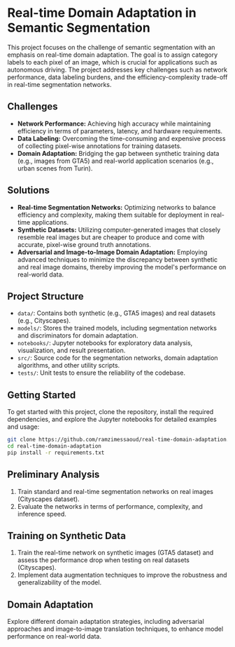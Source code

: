 # Real-time Domain Adaptation in Semantic Segmentation

This project focuses on the challenge of semantic segmentation with an emphasis on real-time domain adaptation. The goal is to assign category labels to each pixel of an image, which is crucial for applications such as autonomous driving. The project addresses key challenges such as network performance, data labeling burdens, and the efficiency-complexity trade-off in real-time segmentation networks.

## Challenges

- **Network Performance:** Achieving high accuracy while maintaining efficiency in terms of parameters, latency, and hardware requirements.
- **Data Labeling:** Overcoming the time-consuming and expensive process of collecting pixel-wise annotations for training datasets.
- **Domain Adaptation:** Bridging the gap between synthetic training data (e.g., images from GTA5) and real-world application scenarios (e.g., urban scenes from Turin).

## Solutions

- **Real-time Segmentation Networks:** Optimizing networks to balance efficiency and complexity, making them suitable for deployment in real-time applications.
- **Synthetic Datasets:** Utilizing computer-generated images that closely resemble real images but are cheaper to produce and come with accurate, pixel-wise ground truth annotations.
- **Adversarial and Image-to-Image Domain Adaptation:** Employing advanced techniques to minimize the discrepancy between synthetic and real image domains, thereby improving the model's performance on real-world data.

## Project Structure

- `data/`: Contains both synthetic (e.g., GTA5 images) and real datasets (e.g., Cityscapes).
- `models/`: Stores the trained models, including segmentation networks and discriminators for domain adaptation.
- `notebooks/`: Jupyter notebooks for exploratory data analysis, visualization, and result presentation.
- `src/`: Source code for the segmentation networks, domain adaptation algorithms, and other utility scripts.
- `tests/`: Unit tests to ensure the reliability of the codebase.

## Getting Started

To get started with this project, clone the repository, install the required dependencies, and explore the Jupyter notebooks for detailed examples and usage:

```bash
git clone https://github.com/ramzimessaoud/real-time-domain-adaptation.git
cd real-time-domain-adaptation
pip install -r requirements.txt
```

## Preliminary Analysis

1. Train standard and real-time segmentation networks on real images (Cityscapes dataset).
2. Evaluate the networks in terms of performance, complexity, and inference speed.

## Training on Synthetic Data

1. Train the real-time network on synthetic images (GTA5 dataset) and assess the performance drop when testing on real datasets (Cityscapes).
2. Implement data augmentation techniques to improve the robustness and generalizability of the model.

## Domain Adaptation

Explore different domain adaptation strategies, including adversarial approaches and image-to-image translation techniques, to enhance model performance on real-world data.

